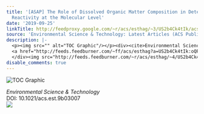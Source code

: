```yaml
---
title: '[ASAP] The Role of Dissolved Organic Matter Composition in Determining Photochemical
  Reactivity at the Molecular Level'
date: '2019-09-25'
linkTitle: http://feedproxy.google.com/~r/acs/esthag/~3/US2b4Ck4tIk/acs.est.9b03007
source: 'Environmental Science & Technology: Latest Articles (ACS Publications)'
description: |-
  <p><img src="" alt="TOC Graphic"/></p><div><cite>Environmental Science & Technology</cite></div><div>DOI: 10.1021/acs.est.9b03007</div><div class="feedflare">
  <a href="http://feeds.feedburner.com/~ff/acs/esthag?a=US2b4Ck4tIk:oQPU76Mvm4s:yIl2AUoC8zA"><img src="http://feeds.feedburner.com/~ff/acs/esthag?d=yIl2AUoC8zA" border="0"></img></a>
  </div><img src="http://feeds.feedburner.com/~r/acs/esthag/~4/US2b4Ck4tIk" height="1" width="1" ...
disable_comments: true
---
```

<p><img src="" alt="TOC Graphic"/></p><div><cite>Environmental Science & Technology</cite></div><div>DOI: 10.1021/acs.est.9b03007</div><div class="feedflare">
<a href="http://feeds.feedburner.com/~ff/acs/esthag?a=US2b4Ck4tIk:oQPU76Mvm4s:yIl2AUoC8zA"><img src="http://feeds.feedburner.com/~ff/acs/esthag?d=yIl2AUoC8zA" border="0"></img></a>
</div><img src="http://feeds.feedburner.com/~r/acs/esthag/~4/US2b4Ck4tIk" height="1" width="1" ...